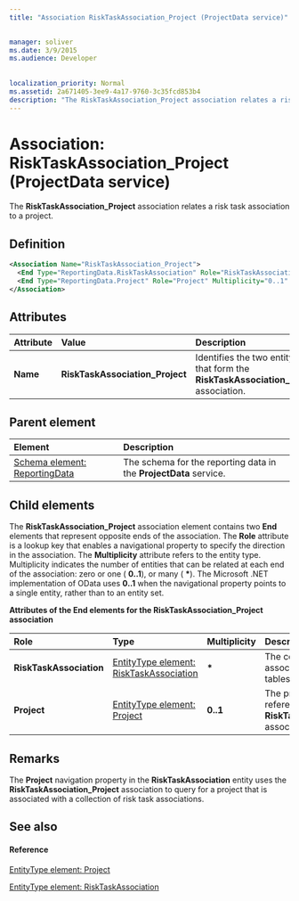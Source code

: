 ```yaml
---
title: "Association RiskTaskAssociation_Project (ProjectData service)"

 
manager: soliver
ms.date: 3/9/2015
ms.audience: Developer
 
 
localization_priority: Normal
ms.assetid: 2a671405-3ee9-4a17-9760-3c35fcd853b4
description: "The RiskTaskAssociation_Project association relates a risk task association to a project."
---
```


# Association: RiskTaskAssociation_Project (ProjectData service)

The **RiskTaskAssociation_Project** association relates a risk task association to a project. 
  
## Definition

```XML
<Association Name="RiskTaskAssociation_Project">
  <End Type="ReportingData.RiskTaskAssociation" Role="RiskTaskAssociation" Multiplicity="*" />
  <End Type="ReportingData.Project" Role="Project" Multiplicity="0..1" />
</Association>
```

## Attributes

|**Attribute**|**Value**|**Description**|
|:-----|:-----|:-----|
|**Name** <br/> |**RiskTaskAssociation_Project** <br/> |Identifies the two entity types that form the **RiskTaskAssociation_Project** association.  <br/> |
   
## Parent element

|**Element**|**Description**|
|:-----|:-----|
|[Schema element: ReportingData](schema-reportingdata-projectdata-service.md) <br/> |The schema for the reporting data in the **ProjectData** service.  <br/> |
   
## Child elements

The **RiskTaskAssociation_Project** association element contains two **End** elements that represent opposite ends of the association. The **Role** attribute is a lookup key that enables a navigational property to specify the direction in the association. The **Multiplicity** attribute refers to the entity type. Multiplicity indicates the number of entities that can be related at each end of the association: zero or one ( **0..1**), or many ( **\***). The Microsoft .NET implementation of OData uses **0..1** when the navigational property points to a single entity, rather than to an entity set. 
  
**Attributes of the End elements for the RiskTaskAssociation_Project association**

|**Role**|**Type**|**Multiplicity**|**Description**|
|:-----|:-----|:-----|:-----|
|**RiskTaskAssociation** <br/> |[EntityType element: RiskTaskAssociation](entitytype-risktaskassociation-projectdata-service.md) <br/> |**\*** <br/> |The collection of risk task associations in the reporting tables.  <br/> |
|**Project** <br/> |[EntityType element: Project](entitytype-project-projectdata-service.md) <br/> |**0..1** <br/> |The project object that is referenced in the **RiskTaskAssociation_Project** association.  <br/> |
   
## Remarks

The **Project** navigation property in the **RiskTaskAssociation** entity uses the **RiskTaskAssociation_Project** association to query for a project that is associated with a collection of risk task associations. 
  
## See also

#### Reference

[EntityType element: Project](entitytype-project-projectdata-service.md)
  
[EntityType element: RiskTaskAssociation](entitytype-risktaskassociation-projectdata-service.md)

